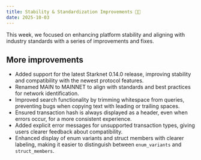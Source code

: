 ```yaml
---
title: Stability & Standardization Improvements 🔧✨
date: 2025-10-03
---
```


This week, we focused on enhancing platform stability and aligning with industry standards with a series of improvements and fixes.

## More improvements

- Added support for the latest Starknet 0.14.0 release, improving stability and compatibility with the newest protocol features.
- Renamed MAIN to MAINNET to align with standards and best practices for network identification.
- Improved search functionality by trimming whitespace from queries, preventing bugs when copying text with leading or trailing spaces.
- Ensured transaction hash is always displayed as a header, even when errors occur, for a more consistent experience.
- Added explicit error messages for unsupported transaction types, giving users clearer feedback about compatibility.
- Enhanced display of enum variants and struct members with clearer labeling, making it easier to distinguish between `enum_variants` and `struct_members`.